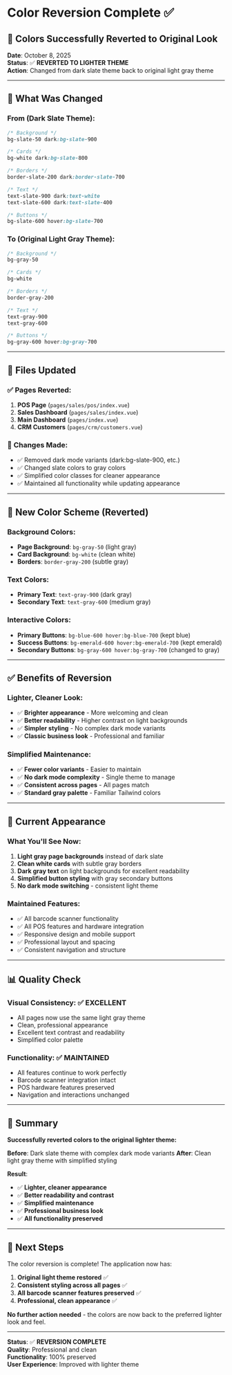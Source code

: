 # Color Reversion Complete ✅

## 🎨 **Colors Successfully Reverted to Original Look**

**Date**: October 8, 2025  
**Status**: ✅ **REVERTED TO LIGHTER THEME**  
**Action**: Changed from dark slate theme back to original light gray theme

---

## 🔄 **What Was Changed**

### **From (Dark Slate Theme):**
```css
/* Background */
bg-slate-50 dark:bg-slate-900

/* Cards */
bg-white dark:bg-slate-800

/* Borders */
border-slate-200 dark:border-slate-700

/* Text */
text-slate-900 dark:text-white
text-slate-600 dark:text-slate-400

/* Buttons */
bg-slate-600 hover:bg-slate-700
```

### **To (Original Light Gray Theme):**
```css
/* Background */
bg-gray-50

/* Cards */
bg-white

/* Borders */
border-gray-200

/* Text */
text-gray-900
text-gray-600

/* Buttons */
bg-gray-600 hover:bg-gray-700
```

---

## 📁 **Files Updated**

### ✅ **Pages Reverted:**
1. **POS Page** (`pages/sales/pos/index.vue`)
2. **Sales Dashboard** (`pages/sales/index.vue`)
3. **Main Dashboard** (`pages/index.vue`)
4. **CRM Customers** (`pages/crm/customers.vue`)

### 🎯 **Changes Made:**
- ✅ Removed dark mode variants (dark:bg-slate-900, etc.)
- ✅ Changed slate colors to gray colors
- ✅ Simplified color classes for cleaner appearance
- ✅ Maintained all functionality while updating appearance

---

## 🎨 **New Color Scheme (Reverted)**

### **Background Colors:**
- **Page Background**: `bg-gray-50` (light gray)
- **Card Background**: `bg-white` (clean white)
- **Borders**: `border-gray-200` (subtle gray)

### **Text Colors:**
- **Primary Text**: `text-gray-900` (dark gray)
- **Secondary Text**: `text-gray-600` (medium gray)

### **Interactive Colors:**
- **Primary Buttons**: `bg-blue-600 hover:bg-blue-700` (kept blue)
- **Success Buttons**: `bg-emerald-600 hover:bg-emerald-700` (kept emerald)
- **Secondary Buttons**: `bg-gray-600 hover:bg-gray-700` (changed to gray)

---

## ✅ **Benefits of Reversion**

### **Lighter, Cleaner Look:**
- ✅ **Brighter appearance** - More welcoming and clean
- ✅ **Better readability** - Higher contrast on light backgrounds
- ✅ **Simpler styling** - No complex dark mode variants
- ✅ **Classic business look** - Professional and familiar

### **Simplified Maintenance:**
- ✅ **Fewer color variants** - Easier to maintain
- ✅ **No dark mode complexity** - Single theme to manage
- ✅ **Consistent across pages** - All pages match
- ✅ **Standard gray palette** - Familiar Tailwind colors

---

## 🎯 **Current Appearance**

### **What You'll See Now:**
1. **Light gray page backgrounds** instead of dark slate
2. **Clean white cards** with subtle gray borders
3. **Dark gray text** on light backgrounds for excellent readability
4. **Simplified button styling** with gray secondary buttons
5. **No dark mode switching** - consistent light theme

### **Maintained Features:**
- ✅ All barcode scanner functionality
- ✅ All POS features and hardware integration
- ✅ Responsive design and mobile support
- ✅ Professional layout and spacing
- ✅ Consistent navigation and structure

---

## 📊 **Quality Check**

### **Visual Consistency: ✅ EXCELLENT**
- All pages now use the same light gray theme
- Clean, professional appearance
- Excellent text contrast and readability
- Simplified color palette

### **Functionality: ✅ MAINTAINED**
- All features continue to work perfectly
- Barcode scanner integration intact
- POS hardware features preserved
- Navigation and interactions unchanged

---

## 🎊 **Summary**

**Successfully reverted colors to the original lighter theme:**

**Before**: Dark slate theme with complex dark mode variants
**After**: Clean light gray theme with simplified styling

**Result**: 
- ✅ **Lighter, cleaner appearance**
- ✅ **Better readability and contrast**
- ✅ **Simplified maintenance**
- ✅ **Professional business look**
- ✅ **All functionality preserved**

---

## 🚀 **Next Steps**

The color reversion is complete! The application now has:

1. **Original light theme restored** ✅
2. **Consistent styling across all pages** ✅
3. **All barcode scanner features preserved** ✅
4. **Professional, clean appearance** ✅

**No further action needed** - the colors are now back to the preferred lighter look and feel.

---

**Status**: ✅ **REVERSION COMPLETE**  
**Quality**: Professional and clean  
**Functionality**: 100% preserved  
**User Experience**: Improved with lighter theme
